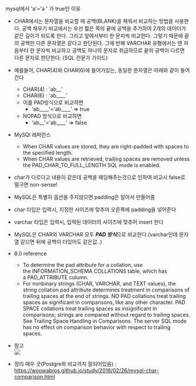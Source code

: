 mysql에서 'a'='a ' 가 true인 이유

- CHAR에서는 문자열을 비교할 때 공백(BLANK)을 채워서 비교하는 방법을 사용한다. 공백 채우기 비교에서는 우선 짧은 쪽의 끝에 공백을 추가하여 2개의 데이터가 같은 길이가 되도록 한다. 그리고 앞에서부터 한 문자씩 비교한다. 그렇기 때문에 끝의 공백만 다른 문자열은 같다고 판단된다. 그에 반해 VARCHAR 유형에서는 맨 처음부터 한 문자씩 비교하고 공백도 하나의 문자로 취급하므로 끝의 공백이 다르면 다른 문자로 판단한다. (SQL 전문가 가이드)
- 예를들어, CHAR(4)와 CHAR(6)에 들어가있는, 동일한 문자열은 아래와 같이 들어간다
  - CHAR(4) : 'ab__'
  - CHAR(6) : 'ab____'
  - 이를 PAD방식으로 비교하면
    - 'ab____'='ab____' => true
  - NOPAD 방식으로 비교하면
    - 'ab__'='ab____' => false
- MySQl 레퍼런스
  - When CHAR values are stored, they are right-padded with spaces to the specified length.
  - When CHAR values are retrieved, trailing spaces are removed unless the PAD_CHAR_TO_FULL_LENGTH SQL mode is enabled.
- char가 다르다고 내용이 같은데 공백을 패딩해주는것으로 인하여 비교시 false로 떨구면 non-sense!
- MySQL은 특별히 옵션을 주지않으면 padding은 알아서 만들어줌
- char 타입은 입력시, 지정한 사이즈에 맞추어 오른쪽에 padding을 넣어준다
- varchar 타입은 입력시, 입력된 데이터의 사이즈에 맞추어 insert 한다
- MySQL은 CHAR와 VARCHAR 모두 ***PAD 방식***으로 비교한다.(varchar인데 문자열 같으면 뒤에 공백이 더있어도 같은값..)
- 8.0 reference
  - To determine the pad attribute for a collation, use the INFORMATION_SCHEMA COLLATIONS table, which has a PAD_ATTRIBUTE column.
  - For nonbinary strings (CHAR, VARCHAR, and TEXT values), the string collation pad attribute determines treatment in comparisons of trailing spaces at the end of strings. NO PAD collations treat trailing spaces as significant in comparisons, like any other character. PAD SPACE collations treat trailing spaces as insignificant in comparisons; strings are compared without regard to trailing spaces. See Trailing Space Handling in Comparisons. The server SQL mode has no effect on comparison behavior with respect to trailing spaces.
- 참고 <br> <img src="https://woowabros.github.io/img/2018-02-26/mysql_char_table.jpg"></img>

- 정리 매우 굿(Postgre와 비교까지 잘되어있음) : https://woowabros.github.io/study/2018/02/26/mysql-char-comparison.html